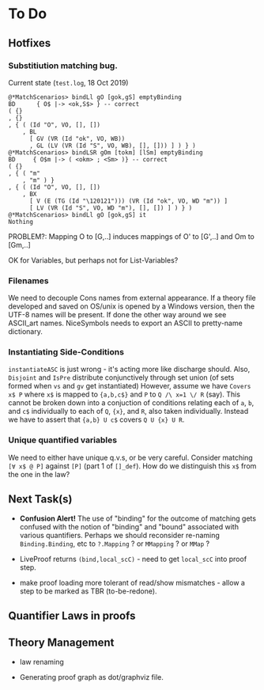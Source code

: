 # To Do

## Hotfixes

### Substitiution matching bug.

Current state (`test.log`, 18 Oct 2019)

```
@*MatchScenarios> bindLl gO [gok,gS] emptyBinding
BD      { O$ |-> <ok,S$> } -- correct
( {}
, {}
, { ( (Id "O", VO, [], [])
    , BL
      [ GV (VR (Id "ok", VO, WB))
      , GL (LV (VR (Id "S", VO, WB), [], [])) ] ) } )
@*MatchScenarios> bindLSR gOm [tokm] [lSm] emptyBinding
BD     { O$m |-> ( <okm> ; <Sm> )} -- correct
( {}
, { ( "m"
    , "m" ) }
, { ( (Id "O", VO, [], [])
    , BX
      [ V (E (TG (Id "\120121"))) (VR (Id "ok", VO, WD "m")) ]
      [ LV (VR (Id "S", VO, WD "m"), [], []) ] ) } )
@*MatchScenarios> bindLl gO [gok,gS] it
Nothing
```

PROBLEM?:  Mapping O to [G,..] induces mappings
of O' to [G',..] and Om to [Gm,..]

OK for Variables, but perhaps not for List-Variables?


### Filenames

We need to decouple Cons names from external appearance.
If a theory file developed and saved on OS/unix
is opened by a Windows version, then the UTF-8 names will be present.
If done the other way around we see ASCII_art names.
NiceSymbols needs to export an ASCII to pretty-name dictionary.

### Instantiating Side-Conditions

`instantiateASC` is just wrong - it's acting more like discharge should.
Also, `Disjoint` and `IsPre` distribute conjunctively through set union (of sets formed when `vs` and `gv` get instantiated)
However, assume we have `Covers x$ P` where `x$` is mapped to `{a,b,c$}` and `P` to `Q /\ x=1 \/ R` (say).
This cannot be broken down into a conjuction of conditions relating
each of `a`, `b`, and `c$` individually to each of `Q`, `{x}`,
and `R`, also taken individually.
Instead we have to assert that `{a,b} U c$` covers `Q U {x} U R`.

### Unique quantified variables

We need to either have unique q.v.s, or be very careful. Consider matching `[∀ x$ @ P]`  against `[P]` (part 1 of `[]_def`). How do we distinguish this `x$` from the one in the law?


## Next Task(s)

* **Confusion Alert!** The use of "binding" for the outcome of matching gets confused with the notion of "binding" and "bound" associated with various quantifiers. Perhaps we should reconsider re-naming `Binding.Binding`, etc to `?.Mapping` ? or `MMapping` ? or `MMap` ?

 
* LiveProof returns `(bind,local_scC)` - need to get `local_scC` into proof step.


* make proof loading more tolerant of read/show mismatches - allow a step to be marked as TBR (to-be-redone).

## Quantifier Laws in proofs

## Theory Management

* law renaming

* Generating proof graph as dot/graphviz file.

